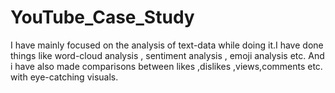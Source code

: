 # YouTube_Case_Study
I have mainly focused on the analysis of text-data while doing it.I have done things like word-cloud analysis , sentiment analysis , emoji analysis etc. And i have also made comparisons between likes ,dislikes ,views,comments etc. with eye-catching visuals.
